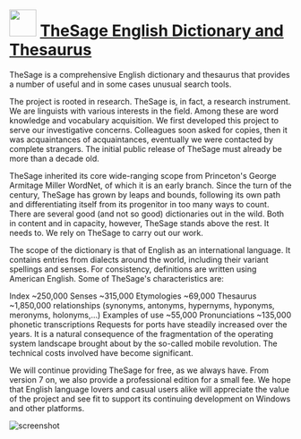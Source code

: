# <img src="https://cdn.rawgit.com/JourneyOver/chocolatey-packages/475edf21f7a9a51c8bc5aabfb123bd8e41101f73/icons/tsedat.png" width="48" height="48"/> [TheSage English Dictionary and Thesaurus](https://chocolatey.org/packages/tsedat)

TheSage is a comprehensive English dictionary and thesaurus that provides a number of useful and in some cases unusual search tools.

The project is rooted in research. TheSage is, in fact, a research instrument. We are linguists with various interests in the field. Among these are word knowledge and vocabulary acquisition. We first developed this project to serve our investigative concerns. Colleagues soon asked for copies, then it was acquaintances of acquaintances, eventually we were contacted by complete strangers. The initial public release of TheSage must already be more than a decade old.

TheSage inherited its core wide-ranging scope from Princeton's George Armitage Miller WordNet, of which it is an early branch. Since the turn of the century, TheSage has grown by leaps and bounds, following its own path and differentiating itself from its progenitor in too many ways to count. There are several good (and not so good) dictionaries out in the wild. Both in content and in capacity, however, TheSage stands above the rest. It needs to. We rely on TheSage to carry out our work.

The scope of the dictionary is that of English as an international language. It contains entries from dialects around the world, including their variant spellings and senses. For consistency, definitions are written using American English. Some of TheSage's characteristics are:

Index	~250,000
Senses	~315,000
Etymologies	~69,000
Thesaurus	~1,850,000 relationships (synonyms, antonyms, hypernyms, hyponyms, meronyms, holonyms,...)
Examples of use	~55,000
Pronunciations	~135,000 phonetic transcriptions
Requests for ports have steadily increased over the years. It is a natural consequence of the fragmentation of the operating system landscape brought about by the so-called mobile revolution. The technical costs involved have become significant.

We will continue providing TheSage for free, as we always have. From version 7 on, we also provide a professional edition for a small fee. We hope that English language lovers and casual users alike will appreciate the value of the project and see fit to support its continuing development on Windows and other platforms.

![screenshot](https://raw.githubusercontent.com/JourneyOver/chocolatey-packages/dev/readme_imgs/tsedat.png)